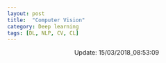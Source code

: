 ```yaml
---
layout: post
title:  "Computer Vision"
category: Deep learning
tags: [DL, NLP, CV, CL]
---
```






<center> Update: 15/03/2018_08:53:09</center>

  	
